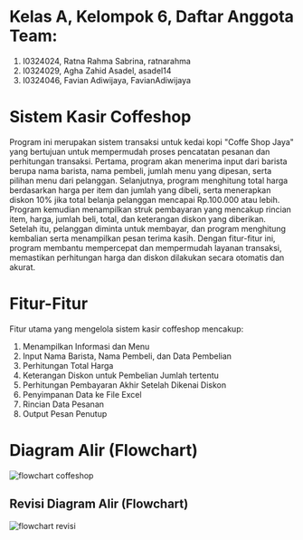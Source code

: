 # Kelas A, Kelompok 6, Daftar Anggota Team:
1. I0324024, Ratna Rahma Sabrina, ratnarahma
2. I0324029, Agha Zahid Asadel, asadel14
3. I0324046, Favian Adiwijaya, FavianAdiwijaya

# Sistem Kasir Coffeshop
Program ini merupakan sistem transaksi untuk kedai kopi "Coffe Shop Jaya" yang bertujuan untuk mempermudah proses pencatatan pesanan dan perhitungan transaksi. Pertama, program akan menerima input dari barista berupa nama barista, nama pembeli, jumlah menu yang dipesan, serta pilihan menu dari pelanggan. Selanjutnya, program menghitung total harga berdasarkan harga per item dan jumlah yang dibeli, serta menerapkan diskon 10% jika total belanja pelanggan mencapai Rp.100.000 atau lebih. Program kemudian menampilkan struk pembayaran yang mencakup rincian item, harga, jumlah beli, total, dan keterangan diskon yang diberikan. Setelah itu, pelanggan diminta untuk membayar, dan program menghitung kembalian serta menampilkan pesan terima kasih. Dengan fitur-fitur ini, program membantu mempercepat dan mempermudah layanan transaksi, memastikan perhitungan harga dan diskon dilakukan secara otomatis dan akurat.

# Fitur-Fitur
Fitur utama yang mengelola sistem kasir coffeshop mencakup:

1. Menampilkan Informasi dan Menu
2. Input Nama Barista, Nama Pembeli, dan Data Pembelian
3. Perhitungan Total Harga
4. Keterangan Diskon untuk Pembelian Jumlah tertentu
5. Perhitungan Pembayaran Akhir Setelah Dikenai Diskon
6. Penyimpanan Data ke File Excel
7. Rincian Data Pesanan
8. Output Pesan Penutup

# Diagram Alir (Flowchart)
![flowchart coffeshop](https://github.com/user-attachments/assets/fdfdef34-e3c9-47f0-9020-b7009176336e)
## Revisi Diagram Alir (Flowchart)
![flowchart revisi](https://github.com/user-attachments/assets/f6dc84b7-2cf3-4228-9ff4-fa252066931b)
